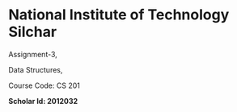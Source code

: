 # National Institute of Technology Silchar

Assignment-3, 

Data Structures, 

Course Code: CS 201

**Scholar Id: 2012032**